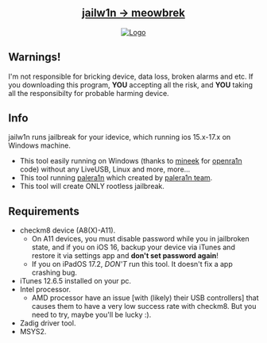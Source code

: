 <h2 align="center">
    <a href="https://github.com/ppouwx/jailw1n/blob/main/tutorial.md#step-4-optional-installing-meowbrek">jailw1n → meowbrek</a> 
</h2>


<center>
  <a href="#"><img src="https://cdn.discordapp.com/attachments/1130526907092439093/1188145112719568976/68747470733a2f2f63646e2e646973636f72646170702e636f6d2f6174746163686d656e74732f313130333438353236313139363833323737392f313132363435303735383532333537323238352f7078642e706e67.png?ex=6599755d&is=6587005d&hm=53aff75b499c8d3d21fcf6e10bfac957e18c8258a1016f33ef3cbbece5c62004&" alt="Logo"></a>
</center>

## Warnings!

I'm not responsible for bricking device, data loss, broken alarms and etc. If you downloading this program, **YOU** accepting all the risk, and **YOU** taking all the responsibilty for probable harming device.

## Info
jailw1n runs jailbreak for your idevice, which running ios 15.x-17.x on Windows machine.

- This tool easily running on Windows (thanks to [mineek](https://github.com/mineek) for [openra1n](https://github.com/mineek/openra1n) code) without any LiveUSB, Linux and more, more...
- This tool running [palera1n](https://github.com/palera1n/palera1n) which created by [palera1n team](https://github.com/palera1n/palera1n).
- This tool will create ONLY rootless jailbreak.

## Requirements

- checkm8 device (A8(X)-A11).
  - On A11 devices, you must disable password while you in jailbroken state, and if you on iOS 16, backup your device via iTunes and restore it via settings app and **don't set password again**!
  - If you on iPadOS 17.2, *DON'T* run this tool. It doesn't fix a app crashing bug.
- iTunes 12.6.5 installed on your pc.
- Intel processor.
  - AMD processor have an issue [with (likely) their USB controllers] that causes them to have a very low success rate with checkm8. But you need to try, maybe you'll be lucky :).
- Zadig driver tool.
- MSYS2.



